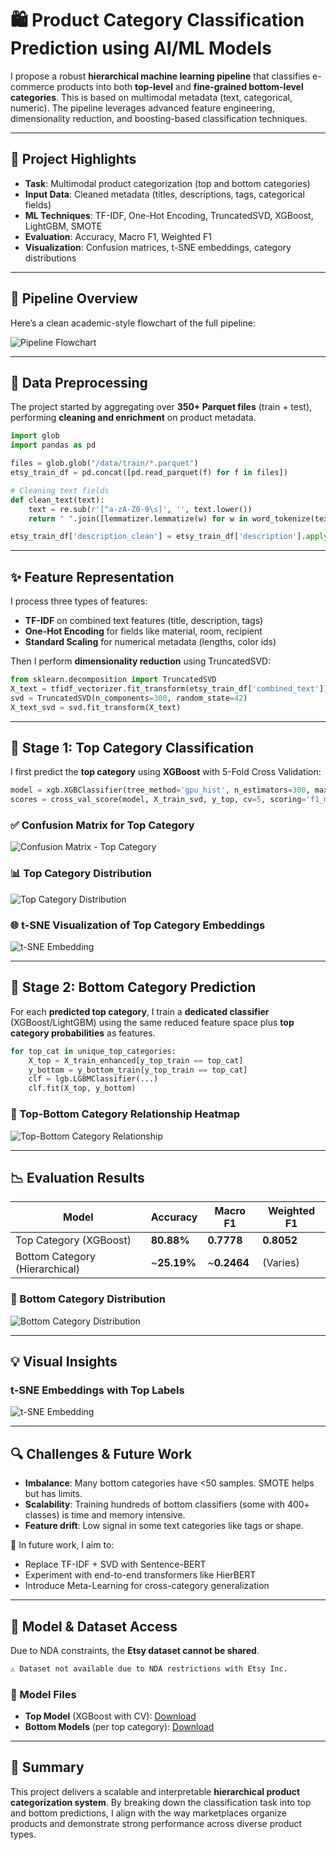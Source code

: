 # 🛍️ Product Category Classification Prediction using AI/ML Models

I propose a robust **hierarchical machine learning pipeline** that classifies e-commerce products into both **top-level** and **fine-grained bottom-level categories**. This is based on multimodal metadata (text, categorical, numeric). The pipeline leverages advanced feature engineering, dimensionality reduction, and boosting-based classification techniques.

---

## 📌 Project Highlights

- **Task**: Multimodal product categorization (top and bottom categories)  
- **Input Data**: Cleaned metadata (titles, descriptions, tags, categorical fields)  
- **ML Techniques**: TF-IDF, One-Hot Encoding, TruncatedSVD, XGBoost, LightGBM, SMOTE  
- **Evaluation**: Accuracy, Macro F1, Weighted F1  
- **Visualization**: Confusion matrices, t-SNE embeddings, category distributions  

---

## 🔧 Pipeline Overview

Here’s a clean academic-style flowchart of the full pipeline:

![Pipeline Flowchart](plots/Flowchart2.jpg)

---

## 📂 Data Preprocessing

The project started by aggregating over **350+ Parquet files** (train + test), performing **cleaning and enrichment** on product metadata.

```python
import glob
import pandas as pd

files = glob.glob("/data/train/*.parquet")
etsy_train_df = pd.concat([pd.read_parquet(f) for f in files])

# Cleaning text fields
def clean_text(text):
    text = re.sub(r'[^a-zA-Z0-9\s]', '', text.lower())
    return " ".join([lemmatizer.lemmatize(w) for w in word_tokenize(text) if w not in stop_words])

etsy_train_df['description_clean'] = etsy_train_df['description'].apply(clean_text)
```

---

## ✨ Feature Representation

I process three types of features:

- **TF-IDF** on combined text features (title, description, tags)  
- **One-Hot Encoding** for fields like material, room, recipient  
- **Standard Scaling** for numerical metadata (lengths, color ids)  

Then I perform **dimensionality reduction** using TruncatedSVD:

```python
from sklearn.decomposition import TruncatedSVD
X_text = tfidf_vectorizer.fit_transform(etsy_train_df['combined_text'])
svd = TruncatedSVD(n_components=300, random_state=42)
X_text_svd = svd.fit_transform(X_text)
```

---

## 🎯 Stage 1: Top Category Classification

I first predict the **top category** using **XGBoost** with 5-Fold Cross Validation:

```python
model = xgb.XGBClassifier(tree_method='gpu_hist', n_estimators=300, max_depth=15)
scores = cross_val_score(model, X_train_svd, y_top, cv=5, scoring='f1_macro')
```

### ✅ Confusion Matrix for Top Category  
![Confusion Matrix - Top Category](plots/confusion_matrix_top_category.png)

### 📊 Top Category Distribution  
![Top Category Distribution](plots/top_category_prediction_distribution.png)

### 🌐 t-SNE Visualization of Top Category Embeddings  
![t-SNE Embedding](plots/tsne_top_categories_embeddings.png)

---

## 🧠 Stage 2: Bottom Category Prediction

For each **predicted top category**, I train a **dedicated classifier** (XGBoost/LightGBM) using the same reduced feature space plus **top category probabilities** as features.

```python
for top_cat in unique_top_categories:
    X_top = X_train_enhanced[y_top_train == top_cat]
    y_bottom = y_bottom_train[y_top_train == top_cat]
    clf = lgb.LGBMClassifier(...)
    clf.fit(X_top, y_bottom)
```

### 🧩 Top-Bottom Category Relationship Heatmap  
![Top-Bottom Category Relationship](plots/top_bottom_category_relationship.png)

---

## 📉 Evaluation Results

| Model                            | Accuracy   | Macro F1   | Weighted F1 |
|----------------------------------|------------|------------|--------------|
| Top Category (XGBoost)           | **80.88%** | **0.7778** | **0.8052**   |
| Bottom Category (Hierarchical)  | ~**25.19%** | ~**0.2464**  | (Varies)     |

### 🔢 Bottom Category Distribution  
![Bottom Category Distribution](plots/bottom_category_prediction_distribution.png)

---

## 💡 Visual Insights

### t-SNE Embeddings with Top Labels  
![t-SNE Embedding](plots/tsne_top_categories.png)

---

## 🔍 Challenges & Future Work

- **Imbalance**: Many bottom categories have <50 samples. SMOTE helps but has limits.  
- **Scalability**: Training hundreds of bottom classifiers (some with 400+ classes) is time and memory intensive.  
- **Feature drift**: Low signal in some text categories like tags or shape.  

🔮 In future work, I aim to:
- Replace TF-IDF + SVD with Sentence-BERT  
- Experiment with end-to-end transformers like HierBERT  
- Introduce Meta-Learning for cross-category generalization  

---

## 📁 Model & Dataset Access

Due to NDA constraints, the **Etsy dataset cannot be shared**.

```markdown
⚠️ Dataset not available due to NDA restrictions with Etsy Inc.
```

### 🔗 Model Files

- **Top Model** (XGBoost with CV): [Download](https://huggingface.co/abhimlv/top-category-xgboost-classifier/tree/main)  
- **Bottom Models** (per top category): [Download](https://huggingface.co/abhimlv/bottom-category-hierarchical-classifier/tree/main)

---

## 🧠 Summary

This project delivers a scalable and interpretable **hierarchical product categorization system**. By breaking down the classification task into top and bottom predictions, I align with the way marketplaces organize products and demonstrate strong performance across diverse product types.
